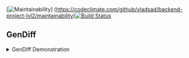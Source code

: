 [![Maintainability](https://api.codeclimate.com/v1/badges/9519bb0572ce94f36585/maintainability)] (https://codeclimate.com/github/vladsad/backend-project-lvl2/maintainability)[![Build Status](https://travis-ci.org/vladsad/backend-project-lvl2.svg?branch=master)](https://travis-ci.org/vladsad/backend-project-lvl2)

## GenDiff

<details>
<summary>GenDiff Demonstration</summary>
<a href="https://asciinema.org/a/8j9cugAP0mkxnALuIlIzzXRME" target="_blank"><img src="https://asciinema.org/a/8j9cugAP0mkxnALuIlIzzXRME.svg" /></a>
</details>